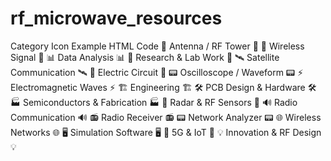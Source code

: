 # rf_microwave_resources
Category	Icon Example	HTML Code
📡 Antenna / RF Tower	📡	<i class="fa-solid fa-broadcast-tower"></i>
📶 Wireless Signal	📶	<i class="fa-solid fa-signal"></i>
📊 Data Analysis	📊	<i class="fa-solid fa-chart-line"></i>
🔬 Research & Lab Work	🔬	<i class="fa-solid fa-microscope"></i>
🛰️ Satellite Communication	🛰️	<i class="fa-solid fa-satellite"></i>
🔌 Electric Circuit	🔌	<i class="fa-solid fa-plug"></i>
📟 Oscilloscope / Waveform	📟	<i class="fa-solid fa-wave-square"></i>
⚡ Electromagnetic Waves	⚡	<i class="fa-solid fa-bolt"></i>
🏗 Engineering	🏗	<i class="fa-solid fa-hard-hat"></i>
🛠 PCB Design & Hardware	🛠	<i class="fa-solid fa-screwdriver-wrench"></i>
🏭 Semiconductors & Fabrication	🏭	<i class="fa-solid fa-industry"></i>
📡 Radar & RF Sensors	📡	<i class="fa-solid fa-radar"></i>
🔊 Radio Communication	🔊	<i class="fa-solid fa-broadcast-tower"></i>
📻 Radio Receiver	📻	<i class="fa-solid fa-radio"></i>
📟 Network Analyzer	📟	<i class="fa-solid fa-wave-square"></i>
🌐 Wireless Networks	🌐	<i class="fa-solid fa-globe"></i>
🖥 Simulation Software	🖥	<i class="fa-solid fa-desktop"></i>
📡 5G & IoT	📡	<i class="fa-solid fa-signal-stream"></i>
💡 Innovation & RF Design	💡	<i class="fa-solid fa-lightbulb"></i>
